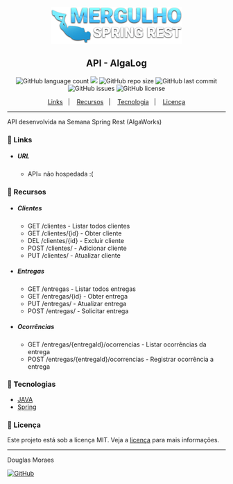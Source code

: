 <p align="center">
  <img src="./src/main/resources/static/MSR_logo.png">
</p>
<h2 align="center">
  API - AlgaLog
</h2>
<p align="center">
  <img alt="GitHub language count" src="https://img.shields.io/github/languages/top/tiquinhonew/algalog-api">
  <a href="https://www.codacy.com/gh/tiquinhonew/algalog-api/dashboard?utm_source=github.com&amp;utm_medium=referral&amp;utm_content=tiquinhonew/algalog-api&amp;utm_campaign=Badge_Grade"><img src="https://app.codacy.com/project/badge/Grade/04ee2f9a924940bba341ae08b03d9163"/></a>
  <img alt="GitHub repo size" src="https://img.shields.io/github/repo-size/tiquinhonew/algalog-api?color=blueviolet">
  <img alt="GitHub last commit" src="https://img.shields.io/github/last-commit/tiquinhonew/algalog-api?color=orange">
  <img alt="GitHub issues" src="https://img.shields.io/github/issues/tiquinhonew/algalog-api">
  <img alt="GitHub license" src="https://img.shields.io/github/license/tiquinhonew/algalog-api">
</p>
<p align="center">
  <a href="#link-links">Links</a>&nbsp;&nbsp;&nbsp;|&nbsp;&nbsp;&nbsp;
  <a href="#open_file_folder-recursos">Recursos</a>&nbsp;&nbsp;&nbsp;|&nbsp;&nbsp;&nbsp;
  <a href="#rocket-tecnologias">Tecnologia</a>&nbsp;&nbsp;&nbsp;|&nbsp;&nbsp;&nbsp;
  <a href="#memo-licença">Licença</a>
</p>

---

API desenvolvida na Semana Spring Rest (AlgaWorks)

### :link: Links

- ##### URL
  - API= não hospedada :(

### :open_file_folder: Recursos

- ##### Clientes
  - GET /clientes - Listar todos clientes
  - GET /clientes/{id} - Obter cliente
  - DEL /clientes/{id} - Excluir cliente
  - POST /clientes/ - Adicionar cliente
  - PUT /clientes/ - Atualizar cliente

- ##### Entregas
  - GET /entregas - Listar todos entregas
  - GET /entregas/{id} - Obter entrega
  - PUT /entregas/ - Atualizar entrega
  - POST /entregas/ - Solicitar entrega
  
- ##### Ocorrências
  - GET /entregas/{entregaId}/ocorrencias - Listar ocorrências da entrega
  - POST /entregas/{entregaId}/ocorrencias - Registrar ocorrência a entrega

### :rocket: Tecnologias

- [JAVA](https://www.java.com)
- [Spring](https://spring.io)

### :memo: Licença
Este projeto está sob a licença MIT. Veja a [licença](https://github.com/tiquinhonew/algalog-api/blob/master/LICENSE) para mais informações.

---

Douglas Moraes

[<img alt="GitHub" src="https://img.shields.io/badge/LinkedIn-0077B5?style=for-the-badge&logo=linkedin&logoColor=whit">](https://www.linkedin.com/in/douglasam)
